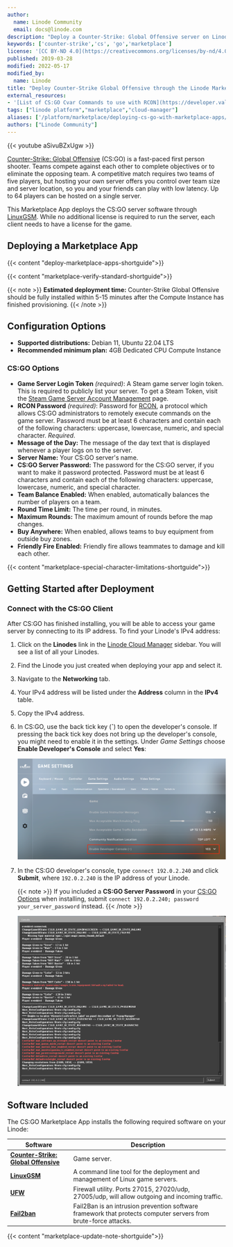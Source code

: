 ```yaml
---
author:
  name: Linode Community
  email: docs@linode.com
description: "Deploy a Counter-Strike: Global Offensive server on Linode using Marketplace Apps."
keywords: ['counter-strike','cs', 'go','marketplace']
license: '[CC BY-ND 4.0](https://creativecommons.org/licenses/by-nd/4.0)'
published: 2019-03-28
modified: 2022-05-17
modified_by:
  name: Linode
title: "Deploy Counter-Strike Global Offensive through the Linode Marketplace"
external_resources:
- '[List of CS:GO Cvar Commands to use with RCON](https://developer.valvesoftware.com/wiki/List_of_CS:GO_Cvars)'
tags: ["linode platform","marketplace","cloud-manager"]
aliases: ['/platform/marketplace/deploying-cs-go-with-marketplace-apps/', '/platform/one-click/deploying-cs-go-with-one-click-apps/','/guides/deploying-cs-go-with-one-click-apps/','/guides/deploying-cs-go-with-marketplace-apps/','/guides/counter-strike-go-marketplace-app/']
authors: ["Linode Community"]
---
```


{{< youtube aSivuBZxUgw >}}

[Counter-Strike: Global Offensive](https://store.steampowered.com/app/730/CounterStrike_Global_Offensive/) (CS:GO) is a fast-paced first person shooter. Teams compete against each other to complete objectives or to eliminate the opposing team. A competitive match requires two teams of five players, but hosting your own server offers you control over team size and server location, so you and your friends can play with low latency. Up to 64 players can be hosted on a single server.

This Marketplace App deploys the CS:GO server software through [LinuxGSM](https://linuxgsm.com/). While no additional license is required to run the server, each client needs to have a license for the game.

## Deploying a Marketplace App

{{< content "deploy-marketplace-apps-shortguide">}}

{{< content "marketplace-verify-standard-shortguide">}}

{{< note >}}
**Estimated deployment time:** Counter-Strike Global Offensive should be fully installed within 5-15 minutes after the Compute Instance has finished provisioning.
{{< /note >}}

## Configuration Options

- **Supported distributions:** Debian 11, Ubuntu 22.04 LTS
- **Recommended minimum plan:** 4GB Dedicated CPU Compute Instance

### CS:GO Options

- **Game Server Login Token** *(required)*: A Steam game server login token. This is required to publicly list your server. To get a Steam Token, visit the [Steam Game Server Account Management](https://steamcommunity.com/dev/managegameservers) page.
- **RCON Password** *(required)*: Password for [RCON](https://developer.valvesoftware.com/wiki/Source_RCON_Protocol), a protocol which allows CS:GO administrators to remotely execute commands on the game server. Password must be at least 6 characters and contain each of the following characters: uppercase, lowercase, numeric, and special character. *Required*.
- **Message of the Day:** The message of the day text that is displayed whenever a player logs on to the server.
- **Server Name:** Your CS:GO server's name.
- **CS:GO Server Password:** The password for the CS:GO server, if you want to make it password protected. Password must be at least 6 characters and contain each of the following characters: uppercase, lowercase, numeric, and special character.
- **Team Balance Enabled:** When enabled, automatically balances the number of players on a team.
- **Round Time Limit:** The time per round, in minutes.
- **Maximum Rounds:** The maximum amount of rounds before the map changes.
- **Buy Anywhere:** When enabled, allows teams to buy equipment from outside buy zones.
- **Friendly Fire Enabled:** Friendly fire allows teammates to damage and kill each other.

{{< content "marketplace-special-character-limitations-shortguide">}}

## Getting Started after Deployment

### Connect with the CS:GO Client

After CS:GO has finished installing, you will be able to access your game server by connecting to its IP address. To find your Linode's IPv4 address:

1. Click on the **Linodes** link in the [Linode Cloud Manager](https://cloud.linode.com) sidebar. You will see a list of all your Linodes.

1. Find the Linode you just created when deploying your app and select it.

1. Navigate to the **Networking** tab.

1. Your IPv4 address will be listed under the **Address** column in the **IPv4** table.

1. Copy the IPv4 address.

1. In CS:GO, use the back tick key (**&#96;**) to open the developer's console. If pressing the back tick key does not bring up the developer's console, you might need to enable it in the settings. Under *Game Settings* choose **Enable Developer's Console** and select **Yes**:

    ![Enable the developer's console if it is not currently enabled.](cs-go-enable-developer-console.png)

1. In the CS:GO developer's console, type `connect 192.0.2.240` and click **Submit**, where `192.0.2.240` is the IP address of your Linode.

    {{< note >}}
    If you included a **CS:GO Server Password** in your [CS:GO Options](#cs-go-options) when installing, submit `connect 192.0.2.240; password your_server_password` instead.
    {{< /note >}}

    ![The CS:GO developer's console.](cs-go-developers-console.png)

## Software Included

The CS:GO Marketplace App installs the following required software on your Linode:

| **Software** | **Description** |
|--------------|-----------------|
| [**Counter-Strike: Global Offensive**](https://store.steampowered.com/app/730/CounterStrike_Global_Offensive/) | Game server. |
| [**LinuxGSM**](https://linuxgsm.com) | A command line tool for the deployment and management of Linux game servers. |
| [**UFW**](https://wiki.ubuntu.com/UncomplicatedFirewall) | Firewall utility. Ports 27015, 27020/udp, 27005/udp, will allow outgoing and incoming traffic. |
| [**Fail2ban**](https://www.fail2ban.org/wiki/index.php/Main_Page) | Fail2Ban is an intrusion prevention software framework that protects computer servers from brute-force attacks. |

{{< content "marketplace-update-note-shortguide">}}
